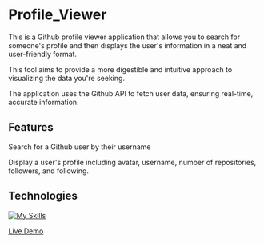 # Profile_Viewer
This is a Github profile viewer application that allows you to search for someone's profile and then displays the user's information in a neat and user-friendly format.

This tool aims to provide a more digestible and intuitive approach to visualizing the data you're seeking.

The application uses the Github API to fetch user data, ensuring real-time, accurate information.

## Features
Search for a Github user by their username

Display a user's profile including avatar, username, number of repositories, followers, and following.

## Technologies 
[![My Skills](https://skillicons.dev/icons?i=js,html,css,vscode)](https://skillicons.dev)

[Live Demo](https://lawbowie.github.io/Profile_Viewer/)
